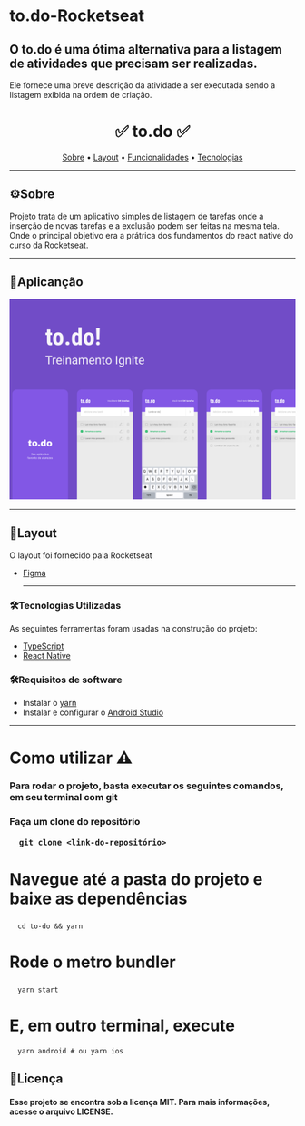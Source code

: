 # to.do-Rocketseat
## O to.do é uma ótima alternativa para a listagem de atividades que precisam ser realizadas.
Ele fornece uma breve descrição da atividade a ser executada sendo a listagem exibida na ordem de criação.

<h1 align="center">
  ✅ to.do ✅
</h1>

<p align="center">
 <a href="#-sobre-o-projeto">Sobre</a> •
 <a href="#-layout">Layout</a> • 
 <a href="#-funcionalidade">Funcionalidades</a> • 	
 <a href="#-tecnologias">Tecnologias</a>  
</p>

---
## ⚙Sobre

Projeto trata de um aplicativo simples de listagem de tarefas onde a inserção de novas tarefas e a exclusão podem ser feitas na mesma tela. Onde o principal objetivo era a prátrica dos fundamentos do react native do curso da Rocketseat.

---


## 📱Aplicanção

<img title="to.do" src="./Capa.png" />
  
---     

## 🎨Layout

O layout foi fornecido pala Rocketseat 
- [Figma](https://www.figma.com/file/rbj2heb8KmkOxA7ZkP9hRX/to.do?node-id=197%3A1480)

  --- 
  
### 🛠Tecnologias Utilizadas

As seguintes ferramentas foram usadas na construção do projeto:

- [TypeScript](https://www.typescriptlang.org/)
- [React Native](https://reactnative.dev/)

### 🛠Requisitos de software

- Instalar o [yarn](https://yarnpkg.com/)
- Instalar e configurar o [Android Studio](https://developer.android.com/studio)

---

<h1>
  Como utilizar ⚠️
</h1>

 <h3> Para rodar o projeto, basta executar os seguintes comandos, em seu terminal com git <h3/>
 

   Faça um clone do repositório
```
  git clone <link-do-repositório>
```
  # Navegue até a pasta do projeto e baixe as dependências<h3/>
```
  cd to-do && yarn
```
  # Rode o metro bundler<h3/>
```
  yarn start
```
  # E, em outro terminal, execute
```
  yarn android # ou yarn ios
```  
  
  
  ## 📝Licença
  <h4> Esse projeto se encontra sob a licença MIT. Para mais informações, acesse o arquivo LICENSE.</h4>
